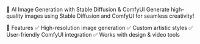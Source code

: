 🚀 AI Image Generation with Stable Diffusion & ComfyUI
Generate high-quality images using Stable Diffusion and ComfyUI for seamless creativity!

🔹 Features
✅ High-resolution image generation
✅ Custom artistic styles
✅ User-friendly ComfyUI integration
✅ Works with design & video tools
